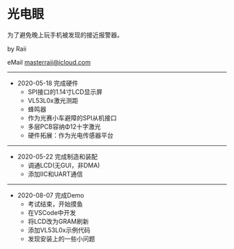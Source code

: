 # 光电眼

为了避免晚上玩手机被发现的接近报警器。

by Raii  

eMail masterraii@icloud.com

---

* 2020-05-18 完成硬件
  * SPI接口的1.14寸LCD显示屏
  * VL53L0x激光测距
  * 蜂鸣器
  * 作为光赛小车避障的SPI从机接口
  * 多层PCB容纳Φ12十字激光
  * 硬件拓展：作为光电传感器平台
---

* 2020-05-22 完成制造和装配
  * 调通LCD(无GUI，非DMA)
  * 添加IIC和UART通信

---

* 2020-08-07 完成Demo
  * 考试结束，开始摸鱼
  * 在VSCode中开发
  * 将LCD改为GRAM刷新
  * 添加VL53L0x示例代码
  * 发现安装上的一些小问题